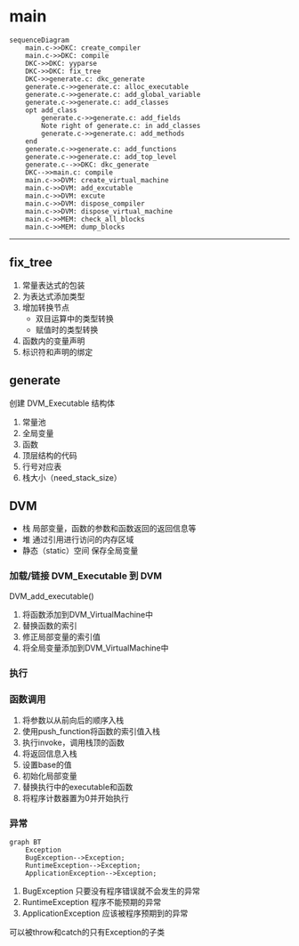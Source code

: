 # main
```mermaid
sequenceDiagram
    main.c->>DKC: create_compiler
    main.c->>DKC: compile
    DKC->>DKC: yyparse
    DKC->>DKC: fix_tree
    DKC->>generate.c: dkc_generate
    generate.c->>generate.c: alloc_executable
    generate.c->>generate.c: add_global_variable
    generate.c->>generate.c: add_classes
    opt add_class
        generate.c->>generate.c: add_fields
        Note right of generate.c: in add_classes
        generate.c->>generate.c: add_methods
    end
    generate.c->>generate.c: add_functions
    generate.c->>generate.c: add_top_level
    generate.c-->>DKC: dkc_generate
    DKC-->>main.c: compile
    main.c->>DVM: create_virtual_machine
    main.c->>DVM: add_excutable
    main.c->>DVM: excute
    main.c->>DVM: dispose_compiler
    main.c->>DVM: dispose_virtual_machine
    main.c->>MEM: check_all_blocks
    main.c->>MEM: dump_blocks
```

---

## fix_tree
1. 常量表达式的包装
2. 为表达式添加类型
3. 增加转换节点
    - 双目运算中的类型转换
    - 赋值时的类型转换
4. 函数内的变量声明
5. 标识符和声明的绑定

## generate
创建 DVM_Executable 结构体
1. 常量池
2. 全局变量
3. 函数
4. 顶层结构的代码
5. 行号对应表
6. 栈大小（need_stack_size）

## DVM
- 栈 局部变量，函数的参数和函数返回的返回信息等
- 堆 通过引用进行访问的内存区域
- 静态（static）空间 保存全局变量

### 加载/链接 DVM_Executable 到 DVM
DVM_add_executable()
1. 将函数添加到DVM_VirtualMachine中
2. 替换函数的索引
3. 修正局部变量的索引值
4. 将全局变量添加到DVM_VirtualMachine中
### 执行
### 函数调用
1. 将参数以从前向后的顺序入栈
2. 使用push_function将函数的索引值入栈
3. 执行invoke，调用栈顶的函数
4. 将返回信息入栈
5. 设置base的值
6. 初始化局部变量
7. 替换执行中的executable和函数
8. 将程序计数器置为0并开始执行

### 异常
```mermaid
graph BT
    Exception
    BugException-->Exception;
    RuntimeException-->Exception;
    ApplicationException-->Exception;
```
1. BugException 只要没有程序错误就不会发生的异常
2. RuntimeException 程序不能预期的异常
3. ApplicationException 应该被程序预期到的异常

可以被throw和catch的只有Exception的子类